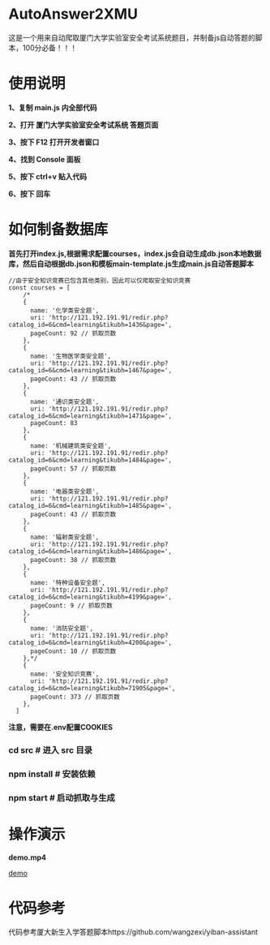 # AutoAnswer2XMU
这是一个用来自动爬取厦门大学实验室安全考试系统题目，并制备js自动答题的脚本，100分必备！！！
# 使用说明
**1、复制 main.js 内全部代码**

**2、打开 厦门大学实验室安全考试系统 答题页面**

**3、按下 F12 打开开发者窗口**

**4、找到 Console 面板**

**5、按下 ctrl+v 贴入代码**

**6、按下 回车**

# 如何制备数据库
**首先打开index.js,根据需求配置courses，index.js会自动生成db.json本地数据库，然后自动根据db.json和模板main-template.js生成main.js自动答题脚本**
```
//由于安全知识竞赛已包含其他类别，因此可以仅爬取安全知识竞赛
const courses = [
    /*
    {
      name: '化学类安全题',
      uri: 'http://121.192.191.91/redir.php?catalog_id=6&cmd=learning&tikubh=1436&page=',
      pageCount: 92 // 抓取页数
    },
    {
      name: '生物医学类安全题',
      uri: 'http://121.192.191.91/redir.php?catalog_id=6&cmd=learning&tikubh=1467&page=',
      pageCount: 43 // 抓取页数
    },
    {
      name: '通识类安全题',
      uri: 'http://121.192.191.91/redir.php?catalog_id=6&cmd=learning&tikubh=1471&page=',
      pageCount: 83
    },
    {
      name: '机械建筑类安全题',
      uri: 'http://121.192.191.91/redir.php?catalog_id=6&cmd=learning&tikubh=1484&page=',
      pageCount: 57 // 抓取页数
    },
    {
      name: '电器类安全题',
      uri: 'http://121.192.191.91/redir.php?catalog_id=6&cmd=learning&tikubh=1485&page=',
      pageCount: 43 // 抓取页数
    },
    {
      name: '辐射类安全题',
      uri: 'http://121.192.191.91/redir.php?catalog_id=6&cmd=learning&tikubh=1486&page=',
      pageCount: 38 // 抓取页数
    },
    {
      name: '特种设备安全题',
      uri: 'http://121.192.191.91/redir.php?catalog_id=6&cmd=learning&tikubh=4199&page=',
      pageCount: 9 // 抓取页数
    },
    {
      name: '消防安全题',
      uri: 'http://121.192.191.91/redir.php?catalog_id=6&cmd=learning&tikubh=4200&page=',
      pageCount: 10 // 抓取页数
    },*/
    {
      name: '安全知识竞赛',
      uri: 'http://121.192.191.91/redir.php?catalog_id=6&cmd=learning&tikubh=71905&page=',
      pageCount: 373 // 抓取页数
    },
  ]
```
**注意，需要在.env配置COOKIES**
### cd src # 进入 src 目录
### npm install # 安装依赖
### npm start # 启动抓取与生成

# 操作演示
**demo.mp4**

[demo](demo.png)

# 代码参考
代码参考厦大新生入学答题脚本https://github.com/wangzexi/yiban-assistant
